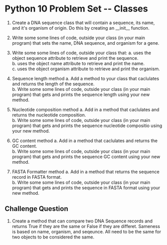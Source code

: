 # Python 10 Problem Set -- Classes


1. Create a DNA sequence class that will contain a sequence, its name, and it's organism of origin. Do this by creating an \_\_init\_\_ function.

2. Write some some lines of code, outside your class (in your main program) that sets the name, DNA sequence, and organism for a gene.

3. Write some some lines of code, outside your class that:
  a. uses the object sequence attribute to retrieve and print the sequence.  
  b. uses the object name attribute to retrieve and print the name.   
  c. uses the object organism attribute to retrieve and print the organism.  

4. Sequence length method 
  a. Add a method to your class that caclulates and returns the length of the sequence.  
  b. Write some some lines of code, outside your class (in your main program) that gets and prints the sequence length using your new method.

5. Nucleotide composition method
  a. Add in a method that caclulates and returns the nucleotide composition.  
  b. Write some some lines of code, outside your class (in your main program) that gets and prints the sequence nucleotide compositio using your new method.
  
6. GC content method
  a. Add in a method that caclulates and returns the GC content.  
  b. Write some some lines of code, outside your class (in your main program) that gets and prints the sequence GC content using your new method.

7. FASTA Formatter method
  a. Add in a method that returns the sequence record in FASTA format.  
  b. Write some some lines of code, outside your class (in your main program) that gets and prints the sequence in FASTA format using your new method.

## Challenge Question

1. Create a method that can compare two DNA Sequence records and returns True if they are the same or False if they are differet. Sameness is based on name, organism, and seqeunce. All need to be the same for two objects to be considered the same.



